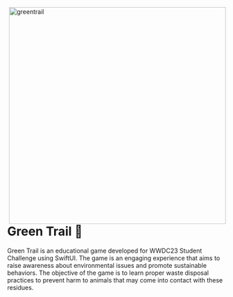 <img align="right" width="500" alt="greentrail" src="https://user-images.githubusercontent.com/97895129/233811559-63f4cded-255e-4712-81fb-1982dddc8b48.png">

# Green Trail 🌱

Green Trail is an educational game developed for WWDC23 Student Challenge using SwiftUI. The game is an engaging experience that aims to raise awareness about environmental issues and promote sustainable behaviors. The objective of the game is to learn proper waste disposal practices to prevent harm to animals that may come into contact with these residues.
